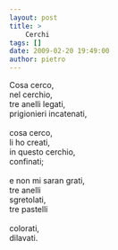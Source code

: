 ```yaml
---
layout: post
title: >
    Cerchi
tags: []
date: 2009-02-20 19:49:00
author: pietro
---
```

Cosa cerco,<br/>nel cerchio,<br/>tre anelli legati,<br/>prigionieri incatenati,<br/><br/>cosa cerco,<br/>li ho creati,<br/>in questo cerchio,<br/>confinati;<br/><br/>e non mi saran grati,<br/>tre anelli<br/>sgretolati,<br/>tre pastelli<br/><br/>colorati,<br/>dilavati.
